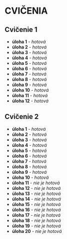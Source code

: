 # CVIČENIA

## Cvičenie 1
- **úloha 1** - *hotová*
- **úloha 2** - *hotová*
- **úloha 3** - *hotová*
- **úloha 4** - *hotová*
- **úloha 5** - *hotová*
- **úloha 6** - *hotová*
- **úloha 7** - *hotová*
- **úloha 8** - *hotová*
- **úloha 9** - *hotová*
- **úloha 10** - *hotová*
- **úloha 11** - *hotová*
- **úloha 12** - *hotová*
## Cvičenie 2
- **úloha 1** - *hotová*
- **úloha 2** - *hotová*
- **úloha 3** - *hotová*
- **úloha 4** - *hotová*
- **úloha 5** - *hotová*
- **úloha 6** - *hotová*
- **úloha 7** - *hotová*
- **úloha 8** - *hotová*
- **úloha 9** - *hotová*
- **úloha 10** - *hotová*
- **úloha 11** - *nie je hotová*
- **úloha 12** - *nie je hotová*
- **úloha 13** - *nie je hotová*
- **úloha 14** - *nie je hotová*
- **úloha 15** - *nie je hotová*
- **úloha 16** - *nie je hotová*
- **úloha 17** - *nie je hotová*
- **úloha 18** - *nie je hotová*
- **úloha 19** - *nie je hotová*
- **úloha 20** - *nie je hotová*